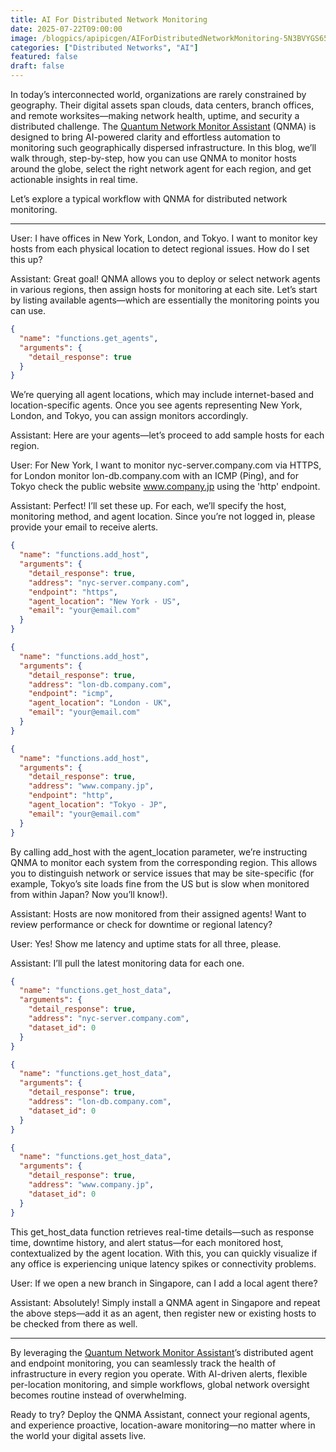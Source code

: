 ```yaml
---
title: AI For Distributed Network Monitoring
date: 2025-07-22T09:00:00
image: /blogpics/apipicgen/AIForDistributedNetworkMonitoring-5N3BVYGS65.jpg
categories: ["Distributed Networks", "AI"]
featured: false
draft: false
---
```

In today’s interconnected world, organizations are rarely constrained by geography. Their digital assets span clouds, data centers, branch offices, and remote worksites—making network health, uptime, and security a distributed challenge. The [Quantum Network Monitor Assistant](https://readyforquantum.com/?assistant=open) (QNMA) is designed to bring AI-powered clarity and effortless automation to monitoring such geographically dispersed infrastructure. In this blog, we’ll walk through, step-by-step, how you can use QNMA to monitor hosts around the globe, select the right network agent for each region, and get actionable insights in real time.

Let’s explore a typical workflow with QNMA for distributed network monitoring.

---

User: I have offices in New York, London, and Tokyo. I want to monitor key hosts from each physical location to detect regional issues. How do I set this up?

Assistant: Great goal! QNMA allows you to deploy or select network agents in various regions, then assign hosts for monitoring at each site. Let’s start by listing available agents—which are essentially the monitoring points you can use.

```json
{
  "name": "functions.get_agents",
  "arguments": {
    "detail_response": true
  }
}
```

We’re querying all agent locations, which may include internet-based and location-specific agents. Once you see agents representing New York, London, and Tokyo, you can assign monitors accordingly.

Assistant: Here are your agents—let’s proceed to add sample hosts for each region.

User: For New York, I want to monitor nyc-server.company.com via HTTPS, for London monitor lon-db.company.com with an ICMP (Ping), and for Tokyo check the public website www.company.jp using the 'http' endpoint.

Assistant: Perfect! I’ll set these up. For each, we’ll specify the host, monitoring method, and agent location. Since you’re not logged in, please provide your email to receive alerts.

```json
{
  "name": "functions.add_host",
  "arguments": {
    "detail_response": true,
    "address": "nyc-server.company.com",
    "endpoint": "https",
    "agent_location": "New York - US",
    "email": "your@email.com"
  }
}
```

```json
{
  "name": "functions.add_host",
  "arguments": {
    "detail_response": true,
    "address": "lon-db.company.com",
    "endpoint": "icmp",
    "agent_location": "London - UK",
    "email": "your@email.com"
  }
}
```

```json
{
  "name": "functions.add_host",
  "arguments": {
    "detail_response": true,
    "address": "www.company.jp",
    "endpoint": "http",
    "agent_location": "Tokyo - JP",
    "email": "your@email.com"
  }
}
```

By calling add_host with the agent_location parameter, we’re instructing QNMA to monitor each system from the corresponding region. This allows you to distinguish network or service issues that may be site-specific (for example, Tokyo’s site loads fine from the US but is slow when monitored from within Japan? Now you’ll know!).

Assistant: Hosts are now monitored from their assigned agents! Want to review performance or check for downtime or regional latency?

User: Yes! Show me latency and uptime stats for all three, please.

Assistant: I’ll pull the latest monitoring data for each one.

```json
{
  "name": "functions.get_host_data",
  "arguments": {
    "detail_response": true,
    "address": "nyc-server.company.com",
    "dataset_id": 0
  }
}
```

```json
{
  "name": "functions.get_host_data",
  "arguments": {
    "detail_response": true,
    "address": "lon-db.company.com",
    "dataset_id": 0
  }
}
```

```json
{
  "name": "functions.get_host_data",
  "arguments": {
    "detail_response": true,
    "address": "www.company.jp",
    "dataset_id": 0
  }
}
```

This get_host_data function retrieves real-time details—such as response time, downtime history, and alert status—for each monitored host, contextualized by the agent location. With this, you can quickly visualize if any office is experiencing unique latency spikes or connectivity problems.

User: If we open a new branch in Singapore, can I add a local agent there?

Assistant: Absolutely! Simply install a QNMA agent in Singapore and repeat the above steps—add it as an agent, then register new or existing hosts to be checked from there as well.

---

By leveraging the [Quantum Network Monitor Assistant](https://readyforquantum.com/?assistant=open)’s distributed agent and endpoint monitoring, you can seamlessly track the health of infrastructure in every region you operate. With AI-driven alerts, flexible per-location monitoring, and simple workflows, global network oversight becomes routine instead of overwhelming.

Ready to try? Deploy the QNMA Assistant, connect your regional agents, and experience proactive, location-aware monitoring—no matter where in the world your digital assets live.